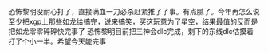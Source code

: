 恐怖黎明没耐心打了，直接满血一刀必杀赶紧推了了事。有点腻了。今年再怎么说至少把xgp上那些如龙给搞完，说来搞笑，买这玩意为了星空，结果最值的反而是把如龙零零碎碎快完事了
恐怖黎明目前把三神会dlc完成，剩下的东线dlc估摸着打了个小一半。希望今天能完事